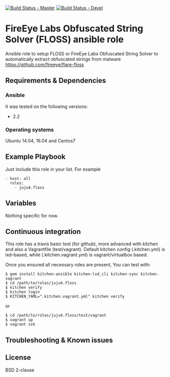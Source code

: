 [![Build Status - Master](https://travis-ci.org/juju4/ansible-floss.svg?branch=master)](https://travis-ci.org/juju4/ansible-floss)
[![Build Status - Devel](https://travis-ci.org/juju4/ansible-floss.svg?branch=devel)](https://travis-ci.org/juju4/ansible-floss/branches)
# FireEye Labs Obfuscated String Solver (FLOSS) ansible role

Ansible role to setup FLOSS or FireEye Labs Obfuscated String Solver to automatically extract obfuscated strings from malware
https://github.com/fireeye/flare-floss

## Requirements & Dependencies

### Ansible
It was tested on the following versions:
 * 2.2

### Operating systems

Ubuntu 14.04, 16.04 and Centos7

## Example Playbook

Just include this role in your list.
For example

```
- host: all
  roles:
    - juju4.floss
```

## Variables

Nothing specific for now.

## Continuous integration

This role has a travis basic test (for github), more advanced with kitchen and also a Vagrantfile (test/vagrant).
Default kitchen config (.kitchen.yml) is lxd-based, while (.kitchen.vagrant.yml) is vagrant/virtualbox based.

Once you ensured all necessary roles are present, You can test with:
```
$ gem install kitchen-ansible kitchen-lxd_cli kitchen-sync kitchen-vagrant
$ cd /path/to/roles/juju4.floss
$ kitchen verify
$ kitchen login
$ KITCHEN_YAML=".kitchen.vagrant.yml" kitchen verify
```
or
```
$ cd /path/to/roles/juju4.floss/test/vagrant
$ vagrant up
$ vagrant ssh
```

## Troubleshooting & Known issues


## License

BSD 2-clause

